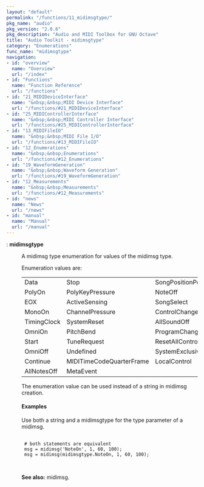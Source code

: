 ```yaml
---
layout: "default"
permalink: "/functions/11_midimsgtype/"
pkg_name: "audio"
pkg_version: "2.0.6"
pkg_description: "Audio and MIDI Toolbox for GNU Octave"
title: "Audio Toolkit - midimsgtype"
category: "Enumerations"
func_name: "midimsgtype"
navigation:
- id: "overview"
  name: "Overview"
  url: "/index"
- id: "Functions"
  name: "Function Reference"
  url: "/functions"
- id: "21_MIDIDeviceInterface"
  name: "&nbsp;&nbsp;MIDI Device Interface"
  url: "/functions/#21_MIDIDeviceInterface"
- id: "25_MIDIControllerInterface"
  name: "&nbsp;&nbsp;MIDI Controller Interface"
  url: "/functions/#25_MIDIControllerInterface"
- id: "13_MIDIFileIO"
  name: "&nbsp;&nbsp;MIDI File I/O"
  url: "/functions/#13_MIDIFileIO"
- id: "12_Enumerations"
  name: "&nbsp;&nbsp;Enumerations"
  url: "/functions/#12_Enumerations"
- id: "19_WaveformGeneration"
  name: "&nbsp;&nbsp;Waveform Generation"
  url: "/functions/#19_WaveformGeneration"
- id: "12_Measurements"
  name: "&nbsp;&nbsp;Measurements"
  url: "/functions/#12_Measurements"
- id: "news"
  name: "News"
  url: "/news"
- id: "manual"
  name: "Manual"
  url: "/manual"
---
```

<dl class="first-deftypefn">
<dt class="deftypefn" id="index-midimsgtype"><span class="category-def">: </span><span><strong class="def-name">midimsgtype</strong><a class="copiable-link" href='#index-midimsgtype'></a></span></dt>
<dd><p>A midimsg type enumeration for values of the midimsg type.
</p>
<p>Enumeration values are:
 </p><table class="multitable">
<tbody><tr><td width="20%">Data</td><td width="40%">Stop</td><td width="30%">SongPositionPointer</td></tr>
<tr><td width="20%">PolyOn</td><td width="40%">PolyKeyPressure</td><td width="30%">NoteOff</td></tr>
<tr><td width="20%">EOX</td><td width="40%">ActiveSensing</td><td width="30%">SongSelect</td></tr>
<tr><td width="20%">MonoOn</td><td width="40%">ChannelPressure</td><td width="30%">ControlChange</td></tr>
<tr><td width="20%">TimingClock</td><td width="40%">SystemReset</td><td width="30%">AllSoundOff</td></tr>
<tr><td width="20%">OmniOn</td><td width="40%">PitchBend</td><td width="30%">ProgramChange</td></tr>
<tr><td width="20%">Start</td><td width="40%">TuneRequest</td><td width="30%">ResetAllControllers</td></tr>
<tr><td width="20%">OmniOff</td><td width="40%">Undefined</td><td width="30%">SystemExclusive</td></tr>
<tr><td width="20%">Continue</td><td width="40%">MIDITimeCodeQuarterFrame</td><td width="30%">LocalControl</td></tr>
<tr><td width="20%">AllNotesOff</td><td width="40%">MetaEvent</td><td width="30%"></td></tr>
</tbody>
</table>


<p>The enumeration value can be used instead of a string in midimsg creation.
</p>
<h4 class="subsubheading" id="Examples">Examples</h4>
<p>Use both a string and a midimsgtype for the type parameter of a midimsg.
 </p><div class="example">
<pre class="example-preformatted"> <code class="code">
 # both statements are equivalent
 msg = midimsg('NoteOn', 1, 60, 100);
 msg = midimsg(midimsgtype.NoteOn, 1, 60, 100);
 </code>
 </pre></div>


<p><strong class="strong">See also:</strong> midimsg.
 </p></dd></dl>